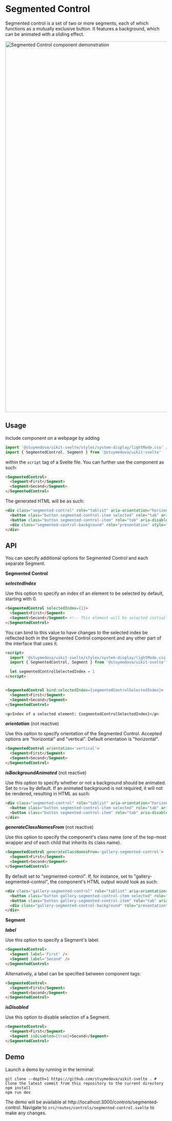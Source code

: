 # Segmented Control

Segmented control is a set of two or more segments, each of which functions as a mutually exclusive button. It features a background, which can be animated with a sliding effect.

<img width="1153" alt="Segmented Control component demonstration" src="https://user-images.githubusercontent.com/53351370/150729107-af17b189-4b81-42ec-8fda-985699180c8e.png">

## Usage

Include component on a webpage by adding 
```js
import '@stuymedova/uikit-svelte/styles/system-display/lightMode.css' // Optional, alternatively use darkMode.css or a custom stylesheet
import { SegmentedControl, Segment } from '@stuymedova/uikit-svelte'
```
within the `script` tag of a Svelte file. You can further use the component as such:

```html
<SegmentedControl>
  <Segment>First</Segment>
  <Segment>Second</Segment>
</SegmentedControl>
```

The generated HTML will be as such:

```html
<div class="segmented-control" role="tablist" aria-orientation="horizontal">
  <button class="button segmented-control-item selected" role="tab" aria-selected="true" aria-disabled="false" tabindex="0">First</button>
  <button class="button segmented-control-item" role="tab" aria-disabled="false" aria-selected="false" aria-disabled="false" tabindex="-1">Second</button>
  <div class="segmented-control-background" role="presentation" style="width: 75px; transform: translateX(2px);"></div>
</div>
```

## API

You can specify additional options for Segmented Control and each separate Segment.

**Segmented Control**

***selectedIndex***

Use this option to specify an index of an element to be selected by default, starting with 0.

```html
<SegmentedControl selectedIndex={1}>
  <Segment>First</Segment>
  <Segment>Second</Segment> <!-- This element will be selected initially -->
</SegmentedControl>
```

You can bind to this value to have changes to the selected index be reflected both in the Segmented Control component and any other part of the interface that uses it.

```html
<script>
  import '@stuymedova/uikit-svelte/styles/system-display/lightMode.css'
  import { SegmentedControl, Segment } from '@stuymedova/uikit-svelte'

  let segmentedControlSelectedIndex = 1
</script>


<SegmentedControl bind:selectedIndex={segmentedControlSelectedIndex}>
  <Segment>First</Segment>
  <Segment>Second</Segment>
</SegmentedControl>

<p>Index of a selected element: {segmentedControlSelectedIndex}</p>
```

***orientation*** (not reactive)

Use this option to specify orientation of the Segmented Control. Accepted options are "horizontal" and "vertical". Default orientation is "horizontal".

```html
<SegmentedControl orientation='vertical'>
  <Segment>First</Segment>
  <Segment>Second</Segment>
</SegmentedControl>
```

***isBackgroundAnimated*** (not reactive)

Use this option to specify whether or not a background should be animated. Set to `true` by default. If an animated background is not required, it will not be rendered, resulting in HTML as such:

```html
<div class="segmented-control" role="tablist" aria-orientation="horizontal">
  <button class="button segmented-control-item selected" role="tab" aria-selected="true" aria-disabled="false" tabindex="0">First</button>
  <button class="button segmented-control-item" role="tab" aria-disabled="false" aria-selected="false" aria-disabled="false" tabindex="-1">Second</button>
</div>
```

***generateClassNamesFrom*** (not reactive)

Use this option to specify the component's class name (one of the top-most wrapper and of each child that inherits its class name).

```html
<SegmentedControl generateClassNamesFrom='gallery-segmented-control'>
  <Segment>First</Segment>
  <Segment>Second</Segment>
</SegmentedControl>
```

By default set to "segmented-control". If, for instance, set to "gallery-segmented-control", the component's HTML output would look as such:

```html
<div class="gallery-segmented-control" role="tablist" aria-orientation="horizontal">
  <button class="button gallery-segmented-control-item selected" role="tab" aria-selected="true" aria-disabled="false" tabindex="0">First</button>
  <button class="button gallery-segmented-control-item" role="tab" aria-disabled="false" aria-selected="false" aria-disabled="false" tabindex="-1">Second</button>
  <div class="gallery-segmented-control-background" role="presentation" style="width: 75px; transform: translateX(2px);"></div>
</div>
```

**Segment**

***label***

Use this option to specify a Segment's label.

```html
<SegmentedControl>
  <Segment label='First' />
  <Segment label='Second' />
</SegmentedControl>
```

Alternatively, a label can be specified between component tags:

```html
<SegmentedControl>
  <Segment>First</Segment>
  <Segment>Second</Segment>
</SegmentedControl>
```

***isDisabled***

Use this option to disable selection of a Segment.

```html
<SegmentedControl>
  <Segment>First</Segment>
  <Segment isDisabled={true}>Second</Segment>
</SegmentedControl>
```

## Demo

Launch a demo by running in the terminal:

```shell
git clone --depth=1 https://github.com/stuymedova/uikit-svelte . # Clone the latest commit from this repository to the current directory
npm install
npm run dev
```

The demo will be available at http://localhost:3000/controls/segmented-control. Navigate to `src/routes/controls/segmented-control.svelte` to make any changes.